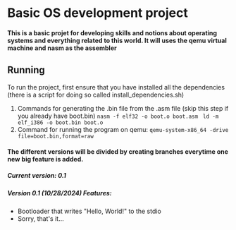 # Basic OS development project

#### This is a basic projet for developing skills and notions about operating systems and everything related to this world. It will uses the qemu virtual machine and nasm as the assembler

## Running

To run the project, first ensure that you have installed all the dependencies (there is a script for doing so called install_dependencies.sh)

1. Commands for generating the .bin file from the .asm file (skip this step if you already have boot.bin)
``` nasm -f elf32 -o boot.o boot.asm  ```
``` ld -m elf_i386 -o boot.bin boot.o ```
2. Command for running the program on qemu:
``` qemu-system-x86_64 -drive file=boot.bin,format=raw ```


#### The different versions will be divided by creating branches everytime one new big feature is added.

##### Current version: 0.1

##### Version 0.1 (10/28/2024) Features:

- Bootloader that writes "Hello, World!" to the stdio
- Sorry, that's it...
